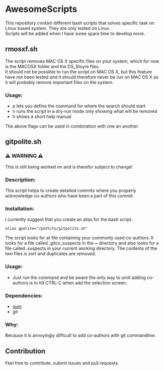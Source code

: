 # AwesomeScripts
This repository contain different bash scripts that solves specific task on Linux based system. They are only tested on Linux.  
Scripts will be added when I have some spare time to develop more.  

## rmosxf.sh
The script removes MAC OS X specific files on your system, which for now is the MACOSX folder and the DS\_Stoyre files.  
It should not be possible to run the script on MAC OS X, but this feature have not been tested and it should therefore never be run on MAC OS X as it will probably remove important files on the system.  

### Usage:  
 - p lets you define the command for where the search should start  
 - n runs the script in a dry-run mode only showing what will be removed  
 - h shows a short help manual  

The above flags can be used in combination with one an another.  

## gitpolite.sh
### ⚠️ WARNING ⚠️
This is still being worked on and is therefor subject to change!

### Description:
This script helps to create detailed commits where you properly acknowledge co-authors who have been a part of this commit.

### Installation:
I currently suggest that you create an alias for the bash script.
```
alias gpolite="/path/to/gitpolite.sh"
```

The script looks for at file containing your commonly used co-authors. It looks for a file called .gitco_suspects in the ~ directory and also looks for a file called .suspects in your current working directory. The contents of the two files is sort and duplicates are removed.

### Usage:
 - Just run the command and be aware the only way to omit adding co-authors is to hit CTRL-C when add the selection screen.

### Dependencies:
 - [gum](https://github.com/charmbracelet/gum)
 - git
 
### Why:
Because it is annoyingly difficult to add co-authors with git commandline.

## Contribution  
Feel free to contribute, submit issues and pull requests.

